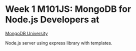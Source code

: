 # Week 1 M101JS: MongoDB for Node.js Developers at
[MongoDB University](https://university.mongodb.com/?_ga=2.158263162.1148262655.1502394986-1339004987.1498159549)

Node.js server using express library with  templates.
